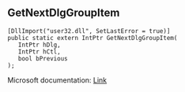## GetNextDlgGroupItem

```
[DllImport("user32.dll", SetLastError = true)]
public static extern IntPtr GetNextDlgGroupItem(
   IntPtr hDlg,
   IntPtr hCtl,
   bool bPrevious
);
```

Microsoft documentation: [Link](https://docs.microsoft.com/en-us/windows/win32/api/winuser/nf-winuser-getnextdlggroupitem)
